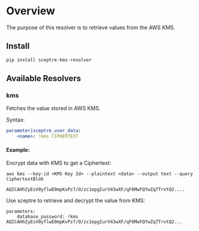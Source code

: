 # Overview

The purpose of this resolver is to retrieve values from the AWS KMS. 

## Install

```bash
pip install sceptre-kms-resolver
```

## Available Resolvers

### kms

Fetches the value stored in AWS KMS.

Syntax:

```yaml
parameter|sceptre_user_data:
    <name>: !kms CIPHERTEXT
```

#### Example:

Encrypt data with KMS to get a Ciphertext:
```
aws kms --key-id <KMS Key Id> --plaintext <data> --output text --query CiphertextBlob

AQICAHhZyEsV0yflwE0mpKvPz7/O/zc1epgIurV43wXF/qF6MwFQYwZq7TrvtQ2....
```

Use sceptre to retrieve and decrypt the value from KMS:
```
parameters:
    database_password: !kms AQICAHhZyEsV0yflwE0mpKvPz7/O/zc1epgIurV43wXF/qF6MwFQYwZq7TrvtQ2...
```
